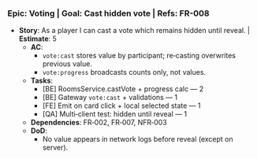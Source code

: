 ### Epic: Voting | **Goal**: Cast hidden vote | **Refs**: FR-008
- **Story**: As a player I can cast a vote which remains hidden until reveal. | **Estimate**: 5
  - **AC**:
    - `vote:cast` stores value by participant; re‑casting overwrites previous value.
    - `vote:progress` broadcasts counts only, not values.
  - **Tasks**:
    - [BE] RoomsService.castVote + progress calc — 2
    - [BE] Gateway `vote:cast` + validations — 1
    - [FE] Emit on card click + local selected state — 1
    - [QA] Multi‑client test: hidden until reveal — 1
  - **Dependencies**: FR‑002, FR‑007, NFR‑003
  - **DoD**:
    - No value appears in network logs before reveal (except on server).

